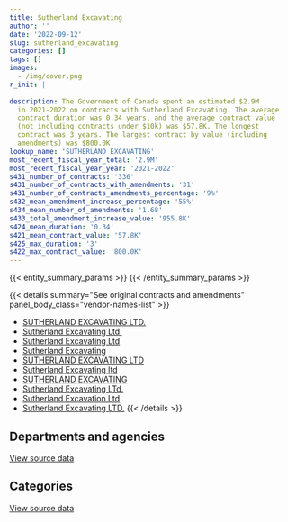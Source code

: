 ```yaml
---
title: Sutherland Excavating
author: ''
date: '2022-09-12'
slug: sutherland_excavating
categories: []
tags: []
images:
  - /img/cover.png
r_init: |-
  
description: The Government of Canada spent an estimated $2.9M
  in 2021-2022 on contracts with Sutherland Excavating. The average
  contract duration was 0.34 years, and the average contract value
  (not including contracts under $10k) was $57.8K. The longest
  contract was 3 years. The largest contract by value (including
  amendments) was $800.0K.
lookup_name: 'SUTHERLAND EXCAVATING'
most_recent_fiscal_year_total: '2.9M'
most_recent_fiscal_year_year: '2021-2022'
s431_number_of_contracts: '336'
s431_number_of_contracts_with_amendments: '31'
s431_number_of_contracts_amendments_percentage: '9%'
s432_mean_amendment_increase_percentage: '55%'
s434_mean_number_of_amendments: '1.68'
s433_total_amendment_increase_value: '955.8K'
s424_mean_duration: '0.34'
s421_mean_contract_value: '57.8K'
s425_max_duration: '3'
s422_max_contract_value: '800.0K'
---
```


<script src="/rmarkdown-libs/htmlwidgets/htmlwidgets.js"></script>
<link href="/rmarkdown-libs/datatables-css/datatables-crosstalk.css" rel="stylesheet" />
<script src="/rmarkdown-libs/datatables-binding/datatables.js"></script>
<script src="/rmarkdown-libs/jquery/jquery-3.6.0.min.js"></script>
<link href="/rmarkdown-libs/dt-core-bootstrap/css/dataTables.bootstrap.min.css" rel="stylesheet" />
<link href="/rmarkdown-libs/dt-core-bootstrap/css/dataTables.bootstrap.extra.css" rel="stylesheet" />
<script src="/rmarkdown-libs/dt-core-bootstrap/js/jquery.dataTables.min.js"></script>
<script src="/rmarkdown-libs/dt-core-bootstrap/js/dataTables.bootstrap.min.js"></script>
<link href="/rmarkdown-libs/crosstalk/css/crosstalk.min.css" rel="stylesheet" />
<script src="/rmarkdown-libs/crosstalk/js/crosstalk.min.js"></script>
<script src="/rmarkdown-libs/htmlwidgets/htmlwidgets.js"></script>
<link href="/rmarkdown-libs/datatables-css/datatables-crosstalk.css" rel="stylesheet" />
<script src="/rmarkdown-libs/datatables-binding/datatables.js"></script>
<script src="/rmarkdown-libs/jquery/jquery-3.6.0.min.js"></script>
<link href="/rmarkdown-libs/dt-core-bootstrap/css/dataTables.bootstrap.min.css" rel="stylesheet" />
<link href="/rmarkdown-libs/dt-core-bootstrap/css/dataTables.bootstrap.extra.css" rel="stylesheet" />
<script src="/rmarkdown-libs/dt-core-bootstrap/js/jquery.dataTables.min.js"></script>
<script src="/rmarkdown-libs/dt-core-bootstrap/js/dataTables.bootstrap.min.js"></script>
<link href="/rmarkdown-libs/crosstalk/css/crosstalk.min.css" rel="stylesheet" />
<script src="/rmarkdown-libs/crosstalk/js/crosstalk.min.js"></script>

{{< entity_summary_params >}}
{{< /entity_summary_params >}}

{{< details summary="See original contracts and amendments" panel_body_class="vendor-names-list" >}}
- [SUTHERLAND EXCAVATING LTD.](https://search.open.canada.ca/en/ct/?sort=contract_value_f%20desc&page=1&search_text=%22SUTHERLAND%20EXCAVATING%20LTD.%22)
- [Sutherland Excavating Ltd.](https://search.open.canada.ca/en/ct/?sort=contract_value_f%20desc&page=1&search_text=%22Sutherland%20Excavating%20Ltd.%22)
- [Sutherland Excavating Ltd](https://search.open.canada.ca/en/ct/?sort=contract_value_f%20desc&page=1&search_text=%22Sutherland%20Excavating%20Ltd%22)
- [Sutherland Excavating](https://search.open.canada.ca/en/ct/?sort=contract_value_f%20desc&page=1&search_text=%22Sutherland%20Excavating%22)
- [SUTHERLAND EXCAVATING LTD](https://search.open.canada.ca/en/ct/?sort=contract_value_f%20desc&page=1&search_text=%22SUTHERLAND%20EXCAVATING%20LTD%22)
- [Sutherland Excavating ltd](https://search.open.canada.ca/en/ct/?sort=contract_value_f%20desc&page=1&search_text=%22Sutherland%20Excavating%20ltd%22)
- [SUTHERLAND EXCAVATING](https://search.open.canada.ca/en/ct/?sort=contract_value_f%20desc&page=1&search_text=%22SUTHERLAND%20EXCAVATING%22)
- [Sutherland Excavating LTd.](https://search.open.canada.ca/en/ct/?sort=contract_value_f%20desc&page=1&search_text=%22Sutherland%20Excavating%20LTd.%22)
- [Sutherland Excavation Ltd](https://search.open.canada.ca/en/ct/?sort=contract_value_f%20desc&page=1&search_text=%22Sutherland%20Excavation%20Ltd%22)
- [Sutherland Excavating LTD.](https://search.open.canada.ca/en/ct/?sort=contract_value_f%20desc&page=1&search_text=%22Sutherland%20Excavating%20LTD.%22)
{{< /details >}}

## Departments and agencies

<div id="htmlwidget-1" style="width:100%;height:auto;" class="datatables html-widget"></div>
<script type="application/json" data-for="htmlwidget-1">{"x":{"style":"bootstrap","filter":"none","vertical":false,"data":[["<a href=\"/departments/csc-scc/\">Correctional Service of Canada<\/a>","<a href=\"/departments/dfo-mpo/\">Fisheries and Oceans Canada<\/a>","<a href=\"/departments/dnd-mdn/\">National Defence<\/a>","<a href=\"/departments/ec/\">Environment and Climate Change Canada<\/a>","<a href=\"/departments/pwgsc-tpsgc/\">Public Services and Procurement Canada<\/a>","<a href=\"/departments/rcmp-grc/\">Royal Canadian Mounted Police<\/a>"],[null,null,389717.85,null,3425452.74,598338.89],[null,69575,228868.24,null,3114770.49,738566.1],[null,286978.95,245481.73,null,1486040.39,469318.45],[14823.5,207607.22,372570.47,30762.5,1589543.7,652214.87]],"container":"<table class=\"table table-striped table-hover row-border order-column display\">\n  <thead>\n    <tr>\n      <th>Department<\/th>\n      <th>2018-2019<\/th>\n      <th>2019-2020<\/th>\n      <th>2020-2021<\/th>\n      <th>2021-2022<\/th>\n    <\/tr>\n  <\/thead>\n<\/table>","options":{"order":[[4,"desc"]],"pageLength":10,"autoWidth":true,"columnDefs":[{"targets":1,"render":"function(data, type, row, meta) {\n    return type !== 'display' ? data : DTWidget.formatCurrency(data, \"$\", 2, 3, \",\", \".\", true, null);\n  }"},{"targets":2,"render":"function(data, type, row, meta) {\n    return type !== 'display' ? data : DTWidget.formatCurrency(data, \"$\", 2, 3, \",\", \".\", true, null);\n  }"},{"targets":3,"render":"function(data, type, row, meta) {\n    return type !== 'display' ? data : DTWidget.formatCurrency(data, \"$\", 2, 3, \",\", \".\", true, null);\n  }"},{"targets":4,"render":"function(data, type, row, meta) {\n    return type !== 'display' ? data : DTWidget.formatCurrency(data, \"$\", 2, 3, \",\", \".\", true, null);\n  }"},{"width":"16%","targets":[1,2,3,4]},{"className":"dt-right","targets":[1,2,3,4]}],"orderClasses":false}},"evals":["options.columnDefs.0.render","options.columnDefs.1.render","options.columnDefs.2.render","options.columnDefs.3.render"],"jsHooks":[]}</script>
<p class="text-right">
<a href="https://github.com/GoC-Spending/contracts-data/tree/main/data/out/vendors/sutherland_excavating/summary_by_fiscal_year_by_department.csv" class="source-data-link btn btn-link">View source data</a>
</p>

## Categories

<div id="htmlwidget-2" style="width:100%;height:auto;" class="datatables html-widget"></div>
<script type="application/json" data-for="htmlwidget-2">{"x":{"style":"bootstrap","filter":"none","vertical":false,"data":[["<a href=\"/categories/facilities_and_construction/\">Facilities and construction<\/a>","<a href=\"/categories/professional_services/\">Professional services<\/a>","<a href=\"/categories/transportation_and_logistics/\">Transportation and logistics<\/a>","<a href=\"/categories/industrial_products_and_services/\">Industrial products and services<\/a>"],[3486415.36,301103.12,625991,null],[3603613.22,530533.07,null,17633.54],[2049753.93,392386.17,10508.7,35170.73],[2029733.91,541685.61,null,296102.75]],"container":"<table class=\"table table-striped table-hover row-border order-column display\">\n  <thead>\n    <tr>\n      <th>Category<\/th>\n      <th>2018-2019<\/th>\n      <th>2019-2020<\/th>\n      <th>2020-2021<\/th>\n      <th>2021-2022<\/th>\n    <\/tr>\n  <\/thead>\n<\/table>","options":{"order":[[4,"desc"]],"dom":"t","pageLength":30,"autoWidth":true,"columnDefs":[{"targets":1,"render":"function(data, type, row, meta) {\n    return type !== 'display' ? data : DTWidget.formatCurrency(data, \"$\", 2, 3, \",\", \".\", true, null);\n  }"},{"targets":2,"render":"function(data, type, row, meta) {\n    return type !== 'display' ? data : DTWidget.formatCurrency(data, \"$\", 2, 3, \",\", \".\", true, null);\n  }"},{"targets":3,"render":"function(data, type, row, meta) {\n    return type !== 'display' ? data : DTWidget.formatCurrency(data, \"$\", 2, 3, \",\", \".\", true, null);\n  }"},{"targets":4,"render":"function(data, type, row, meta) {\n    return type !== 'display' ? data : DTWidget.formatCurrency(data, \"$\", 2, 3, \",\", \".\", true, null);\n  }"},{"width":"16%","targets":[1,2,3,4]},{"className":"dt-right","targets":[1,2,3,4]}],"orderClasses":false,"lengthMenu":[10,25,30,50,100]}},"evals":["options.columnDefs.0.render","options.columnDefs.1.render","options.columnDefs.2.render","options.columnDefs.3.render"],"jsHooks":[]}</script>
<p class="text-right">
<a href="https://github.com/GoC-Spending/contracts-data/tree/main/data/out/vendors/sutherland_excavating/summary_by_fiscal_year_by_category.csv" class="source-data-link btn btn-link">View source data</a>
</p>
